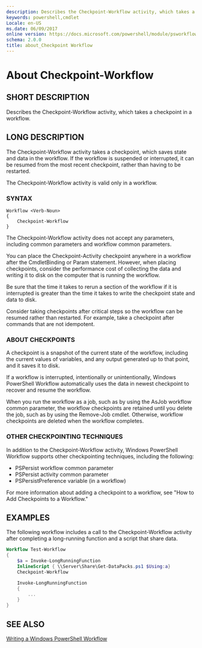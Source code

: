 ```yaml
---
description: Describes the Checkpoint-Workflow activity, which takes a checkpoint in a workflow. 
keywords: powershell,cmdlet
Locale: en-US
ms.date: 06/09/2017
online version: https://docs.microsoft.com/powershell/module/psworkflow/about/about_checkpoint-workflow?view=powershell-5.1&WT.mc_id=ps-gethelp
schema: 2.0.0
title: about_Checkpoint Workflow
---
```


# About Checkpoint-Workflow

## SHORT DESCRIPTION
Describes the Checkpoint-Workflow activity, which takes a checkpoint in a workflow.

## LONG DESCRIPTION

The Checkpoint-Workflow activity takes a checkpoint, which saves state and data in the workflow. If
the workflow is suspended or interrupted, it can be resumed from the most recent checkpoint, rather
than having to be restarted.

The Checkpoint-Workflow activity is valid only in a workflow.

### SYNTAX

```
Workflow <Verb-Noun>
{
    Checkpoint-Workflow
}
```

The Checkpoint-Workflow activity does not accept any parameters, including common parameters and
workflow common parameters.

You can place the Checkpoint-Activity checkpoint anywhere in a workflow after the CmdletBinding or
Param statement. However, when placing checkpoints, consider the performance cost of collecting the
data and writing it to disk on the computer that is running the workflow.

Be sure that the time it takes to rerun a section of the workflow if it is interrupted is greater
than the time it takes to write the checkpoint state and data to disk.

Consider taking checkpoints after critical steps so the workflow can be resumed rather than
restarted. For example, take a checkpoint after commands that are not idempotent.

### ABOUT CHECKPOINTS

A checkpoint is a snapshot of the current state of the workflow, including the current values of
variables, and any output generated up to that point, and it saves it to disk.

If a workflow is interrupted, intentionally or unintentionally, Windows PowerShell Workflow
automatically uses the data in newest checkpoint to recover and resume the workflow.

When you run the workflow as a job, such as by using the AsJob workflow common parameter, the
workflow checkpoints are retained until you delete the job, such as by using the Remove-Job cmdlet.
Otherwise, workflow checkpoints are deleted when the workflow completes.

### OTHER CHECKPOINTING TECHNIQUES

In addition to the Checkpoint-Workflow activity, Windows PowerShell Workflow supports other
checkpointing techniques, including the following:

- PSPersist workflow common parameter
- PSPersist activity common parameter
- PSPersistPreference variable (in a workflow)

For more information about adding a checkpoint to a workflow, see "How to Add Checkpoints to a
Workflow."

## EXAMPLES

The following workflow includes a call to the Checkpoint-Workflow activity after completing a
long-running function and a script that share data.

```powershell
Workflow Test-Workflow
{
    $a = Invoke-LongRunningFunction
    InlineScript { \\Server\Share\Get-DataPacks.ps1 $Using:a}
    Checkpoint-Workflow

    Invoke-LongRunningFunction
    {
        ...
    }
}
```

## SEE ALSO

[Writing a Windows PowerShell Workflow](/previous-versions/powershell/scripting/developer/workflow/writing-a-windows-powershell-workflow)
